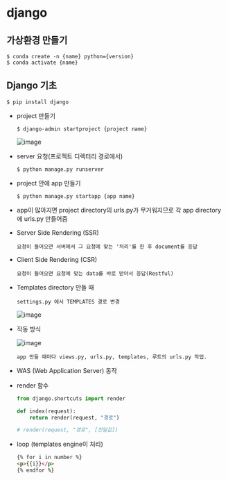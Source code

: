 # django

## 가상환경 만들기

```
$ conda create -n {name} python={version}
$ conda activate {name}
```

## Django 기초

```
$ pip install django
```

- project 만들기

  ```
  $ django-admin startproject {project name}
  ```

  ![image](https://user-images.githubusercontent.com/87686562/152450714-556266ed-0bcb-4768-8e42-6cd3003bc98e.png)

- server 요청(프로젝트 디렉터리 경로에서)

  ```
  $ python manage.py runserver
  ```

- project 안에 app 만들기

  ```
  $ python manage.py startapp {app name}
  ```

- app이 많아지면 project directory의 urls.py가 무거워지므로 각 app directory에 urls.py 만들어줌

- Server Side Rendering (SSR)

  ```
  요청이 들어오면 서버에서 그 요청에 맞는 '처리'를 한 후 document를 응답
  ```

- Client Side Rendering (CSR)

  ```
  요청이 들어오면 요청에 맞는 data를 바로 받아서 응답(Restful)
  ```

- Templates directory 만들 때

  ```
  settings.py 에서 TEMPLATES 경로 변경
  ```

  ![image](https://user-images.githubusercontent.com/87686562/152470094-3fb9baed-5129-4e60-bca2-d8cbf4969f43.png)

- 작동 방식

  ![image](https://user-images.githubusercontent.com/87686562/152470177-35e896d4-bd44-4ef6-86b7-84e6ad14bdef.png)

  ```
  app 만들 때마다 views.py, urls.py, templates, 루트의 urls.py 작업.
  ```

- WAS (Web Application Server) 동작

- render 함수

  ```python
  from django.shortcuts import render
  
  def index(request):
      return render(request, "경로")
  
  # render(request, "경로", [전달값])
  ```

- loop (templates engine이 처리)

  ```html
  {% for i in number %}
  <p>{{i}}</p>
  {% endfor %}
  ```

  

  
